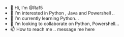 - 👋 Hi, I’m @Raf5
- 👀 I’m interested in Python , Java and Powershell ..
- 🌱 I’m currently learning Python...
- 💞️ I’m looking to collaborate on Python, Powershell...
- 📫 How to reach me .. message me here

<!---
Raf5/Raf5 is a ✨ special ✨ repository because its `README.md` (this file) appears on your GitHub profile.
You can click the Preview link to take a look at your changes.
--->
